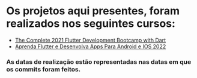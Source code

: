 # Os projetos aqui presentes, foram realizados nos seguintes cursos: 

- [The Complete 2021 Flutter Development Bootcamp with Dart](https://www.udemy.com/course/flutter-bootcamp-with-dart/)
- [Aprenda Flutter e Desenvolva Apps Para Android e IOS 2022](https://www.udemy.com/course/curso-flutter/)

### As datas de realização estão representadas nas datas em que os commits foram feitos.
